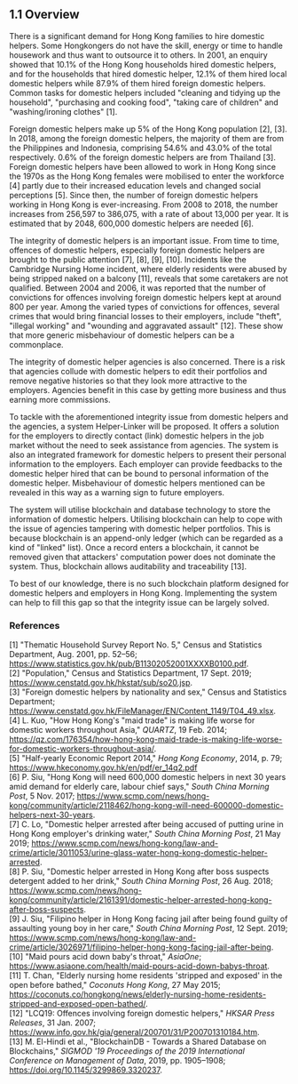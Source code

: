 ## 1.1 Overview

There is a significant demand for Hong Kong families to hire domestic helpers.
Some Hongkongers do not have the skill, energy or time to handle housework and thus want to outsource it to others.
In 2001, an enquiry showed that 10.1% of the Hong Kong households hired domestic helpers, and for the households that hired domestic helper, 12.1% of them hired local domestic helpers while 87.9% of them hired foreign domestic helpers.
Common tasks for domestic helpers included "cleaning and tidying up the household", "purchasing and cooking food", "taking care of children" and "washing/ironing clothes" [1].

Foreign domestic helpers make up 5% of the Hong Kong population [2], [3].
In 2018, among the foreign domestic helpers, the majority of them are from the Philippines and Indonesia, comprising 54.6% and 43.0% of the total respectively.
0.6% of the foreign domestic helpers are from Thailand [3].
Foreign domestic helpers have been allowed to work in Hong Kong since the 1970s as the Hong Kong females were mobilised to enter the workforce [4] partly due to their increased education levels and changed social perceptions [5].
Since then, the number of foreign domestic helpers working in Hong Kong is ever-increasing.
From 2008 to 2018, the number increases from 256,597 to 386,075, with a rate of about 13,000 per year.
It is estimated that by 2048, 600,000 domestic helpers are needed [6].

The integrity of domestic helpers is an important issue.
From time to time, offences of domestic helpers, especially foreign domestic helpers are brought to the public attention [7], [8], [9], [10].
Incidents like the Cambridge Nursing Home incident, where elderly residents were abused by being stripped naked on a balcony [11], reveals that some caretakers are not qualified.
Between 2004 and 2006, it was reported that the number of convictions for offences involving foreign domestic helpers kept at around 800 per year.
Among the varied types of convictions for offences, several crimes that would bring financial losses to their employers, include "theft", "illegal working" and "wounding and aggravated assault" [12].
These show that more generic misbehaviour of domestic helpers can be a commonplace.

The integrity of domestic helper agencies is also concerned.
There is a risk that agencies collude with domestic helpers to edit their portfolios and remove negative histories so that they look more attractive to the employers.
Agencies benefit in this case by getting more business and thus earning more commissions.

To tackle with the aforementioned integrity issue from domestic helpers and the agencies, a system Helper-Linker will be proposed.
It offers a solution for the employers to directly contact (link) domestic helpers in the job market without the need to seek assistance from agencies.
The system is also an integrated framework for domestic helpers to present their personal information to the employers.
Each employer can provide feedbacks to the domestic helper hired that can be bound to personal information of the domestic helper.
Misbehaviour of domestic helpers mentioned can be revealed in this way as a warning sign to future employers.

The system will utilise blockchain and database technology to store the information of domestic helpers.
Utilising blockchain can help to cope with the issue of agencies tampering with domestic helper portfolios.
This is because blockchain is an append-only ledger (which can be regarded as a kind of "linked" list).
Once a record enters a blockchain, it cannot be removed given that attackers' computation power does not dominate the system.
Thus, blockchain allows auditability and traceability [13].

To best of our knowledge, there is no such blockchain platform designed for domestic helpers and employers in Hong Kong.
Implementing the system can help to fill this gap so that the integrity issue can be largely solved.

### References

<!-- A template for the IEEE reference style (October 2016) according to <https://www.cse.ust.hk/ct/fyp/reports/content/ieee_style.html> and <https://ieeecs-media.computer.org/assets/pdf/2016CSStyleGuide.pdf>: <author names>, "<title>," <publication name (in italic type)>, <publisher name>, <date (e.g. 15 Mar. 2000)>, <page range>; <URL>. -->
[1] "Thematic Household Survey Report No. 5," Census and Statistics Department, Aug. 2001, pp. 52–56; <https://www.statistics.gov.hk/pub/B11302052001XXXXB0100.pdf>.\
[2] "Population," Census and Statistics Department, 17 Sept. 2019; <https://www.censtatd.gov.hk/hkstat/sub/so20.jsp>.\
[3] "Foreign domestic helpers by nationality and sex," Census and Statistics Department; <https://www.censtatd.gov.hk/FileManager/EN/Content_1149/T04_49.xlsx>.\
[4] L. Kuo, "How Hong Kong's "maid trade" is making life worse for domestic workers throughout Asia," *QUARTZ*, 19 Feb. 2014; <https://qz.com/176354/how-hong-kong-maid-trade-is-making-life-worse-for-domestic-workers-throughout-asia/>.\
[5] "Half-yearly Economic Report 2014," *Hong Kong Economy*, 2014, p. 79; <https://www.hkeconomy.gov.hk/en/pdf/er_14q2.pdf>\
[6] P. Siu, "Hong Kong will need 600,000 domestic helpers in next 30 years amid demand for elderly care, labour chief says," *South China Morning Post*, 5 Nov. 2017; <https://www.scmp.com/news/hong-kong/community/article/2118462/hong-kong-will-need-600000-domestic-helpers-next-30-years>.\
[7] C. Lo, "Domestic helper arrested after being accused of putting urine in Hong Kong employer's drinking water," *South China Morning Post*, 21 May 2019; <https://www.scmp.com/news/hong-kong/law-and-crime/article/3011053/urine-glass-water-hong-kong-domestic-helper-arrested>.\
[8] P. Siu, "Domestic helper arrested in Hong Kong after boss suspects detergent added to her drink," *South China Morning Post*, 26 Aug. 2018; <https://www.scmp.com/news/hong-kong/community/article/2161391/domestic-helper-arrested-hong-kong-after-boss-suspects>.\
[9] J. Siu, "Filipino helper in Hong Kong facing jail after being found guilty of assaulting young boy in her care," *South China Morning Post*, 12 Sept. 2019; <https://www.scmp.com/news/hong-kong/law-and-crime/article/3026971/filipino-helper-hong-kong-facing-jail-after-being>.\
[10] "Maid pours acid down baby's throat," *AsiaOne*; <https://www.asiaone.com/health/maid-pours-acid-down-babys-throat>.\
[11] T. Chan, "Elderly nursing home residents 'stripped and exposed' in the open before bathed," *Coconuts Hong Kong*, 27 May 2015; <https://coconuts.co/hongkong/news/elderly-nursing-home-residents-stripped-and-exposed-open-bathed/>.\
[12] "LCQ19: Offences involving foreign domestic helpers," *HKSAR Press Releases*, 31 Jan. 2007; <https://www.info.gov.hk/gia/general/200701/31/P200701310184.htm>.\
[13] M. El-Hindi et al., "BlockchainDB - Towards a Shared Database on Blockchains," *SIGMOD '19 Proceedings of the 2019 International Conference on Management of Data*, 2019, pp. 1905–1908; <https://doi.org/10.1145/3299869.3320237>.

